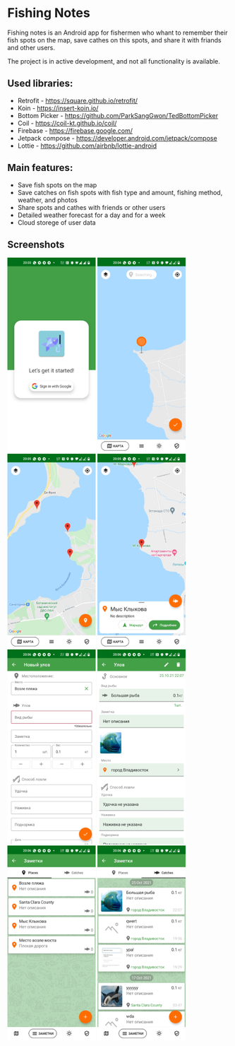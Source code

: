 Fishing Notes
=================
Fishing notes is an Android app for fishermen who whant to remember their fish spots on the map, save cathes on this spots, and share it with friands and other users.

The project is in active development, and not all functionality is available.

Used libraries:
---------------
-   Retrofit - https://square.github.io/retrofit/
-   Koin - https://insert-koin.io/
-   Bottom Picker - https://github.com/ParkSangGwon/TedBottomPicker
-   Coil - https://coil-kt.github.io/coil/
-   Firebase - https://firebase.google.com/
-   Jetpack compose - https://developer.android.com/jetpack/compose
-   Lottie - https://github.com/airbnb/lottie-android

Main features:
--------------
-   Save fish spots on the map
-   Save catches on fish spots with fish type and amount, fishing method, weather, and photos
-   Share spots and cathes with friends or other users
-   Detailed weather forecast for a day and for a week
-   Cloud storege of user data

Screenshots
-----------
<img src="screenshots/login.jpg" width="200" /> <img src="screenshots/place_choosing.jpg" width="200" /> <img src="screenshots/map.jpg" width="200" />
<img src="screenshots/place_info.jpg" width="200" /> <img src="screenshots/new_catch.jpg" width="200" /> <img src="screenshots/catch.jpg" width="200" />
<img src="screenshots/places.jpg" width="200" /> <img src="screenshots/catches.jpg" width="200" />

